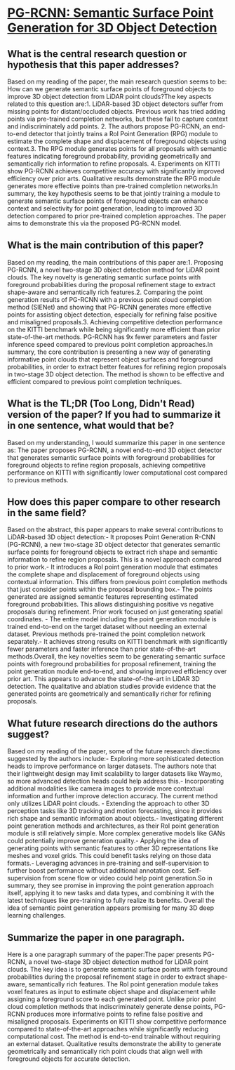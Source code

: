 # [PG-RCNN: Semantic Surface Point Generation for 3D Object Detection](https://arxiv.org/abs/2307.12637)

## What is the central research question or hypothesis that this paper addresses?

Based on my reading of the paper, the main research question seems to be: How can we generate semantic surface points of foreground objects to improve 3D object detection from LiDAR point clouds?The key aspects related to this question are:1. LiDAR-based 3D object detectors suffer from missing points for distant/occluded objects. Previous work has tried adding points via pre-trained completion networks, but these fail to capture context and indiscriminately add points. 2. The authors propose PG-RCNN, an end-to-end detector that jointly trains a RoI Point Generation (RPG) module to estimate the complete shape and displacement of foreground objects using context.3. The RPG module generates points for all proposals with semantic features indicating foreground probability, providing geometrically and semantically rich information to refine proposals. 4. Experiments on KITTI show PG-RCNN achieves competitive accuracy with significantly improved efficiency over prior arts. Qualitative results demonstrate the RPG module generates more effective points than pre-trained completion networks.In summary, the key hypothesis seems to be that jointly training a module to generate semantic surface points of foreground objects can enhance context and selectivity for point generation, leading to improved 3D detection compared to prior pre-trained completion approaches. The paper aims to demonstrate this via the proposed PG-RCNN model.


## What is the main contribution of this paper?

Based on my reading, the main contributions of this paper are:1. Proposing PG-RCNN, a novel two-stage 3D object detection method for LiDAR point clouds. The key novelty is generating semantic surface points with foreground probabilities during the proposal refinement stage to extract shape-aware and semantically rich features.2. Comparing the point generation results of PG-RCNN with a previous point cloud completion method (SIENet) and showing that PG-RCNN generates more effective points for assisting object detection, especially for refining false positive and misaligned proposals.3. Achieving competitive detection performance on the KITTI benchmark while being significantly more efficient than prior state-of-the-art methods. PG-RCNN has 9x fewer parameters and faster inference speed compared to previous point completion approaches.In summary, the core contribution is presenting a new way of generating informative point clouds that represent object surfaces and foreground probabilities, in order to extract better features for refining region proposals in two-stage 3D object detection. The method is shown to be effective and efficient compared to previous point completion techniques.


## What is the TL;DR (Too Long, Didn't Read) version of the paper? If you had to summarize it in one sentence, what would that be?

Based on my understanding, I would summarize this paper in one sentence as: The paper proposes PG-RCNN, a novel end-to-end 3D object detector that generates semantic surface points with foreground probabilities for foreground objects to refine region proposals, achieving competitive performance on KITTI with significantly lower computational cost compared to previous methods.


## How does this paper compare to other research in the same field?

Based on the abstract, this paper appears to make several contributions to LiDAR-based 3D object detection:- It proposes Point Generation R-CNN (PG-RCNN), a new two-stage 3D object detector that generates semantic surface points for foreground objects to extract rich shape and semantic information to refine region proposals. This is a novel approach compared to prior work.- It introduces a RoI point generation module that estimates the complete shape and displacement of foreground objects using contextual information. This differs from previous point completion methods that just consider points within the proposal bounding box.- The points generated are assigned semantic features representing estimated foreground probabilities. This allows distinguishing positive vs negative proposals during refinement. Prior work focused on just generating spatial coordinates. - The entire model including the point generation module is trained end-to-end on the target dataset without needing an external dataset. Previous methods pre-trained the point completion network separately.- It achieves strong results on KITTI benchmark with significantly fewer parameters and faster inference than prior state-of-the-art methods.Overall, the key novelties seem to be generating semantic surface points with foreground probabilities for proposal refinement, training the point generation module end-to-end, and showing improved efficiency over prior art. This appears to advance the state-of-the-art in LiDAR 3D detection. The qualitative and ablation studies provide evidence that the generated points are geometrically and semantically richer for refining proposals.


## What future research directions do the authors suggest?

Based on my reading of the paper, some of the future research directions suggested by the authors include:- Exploring more sophisticated detection heads to improve performance on larger datasets. The authors note that their lightweight design may limit scalability to larger datasets like Waymo, so more advanced detection heads could help address this.- Incorporating additional modalities like camera images to provide more contextual information and further improve detection accuracy. The current method only utilizes LiDAR point clouds. - Extending the approach to other 3D perception tasks like 3D tracking and motion forecasting, since it provides rich shape and semantic information about objects.- Investigating different point generation methods and architectures, as their RoI point generation module is still relatively simple. More complex generative models like GANs could potentially improve generation quality.- Applying the idea of generating points with semantic features to other 3D representations like meshes and voxel grids. This could benefit tasks relying on those data formats.- Leveraging advances in pre-training and self-supervision to further boost performance without additional annotation cost. Self-supervision from scene flow or video could help point generation.So in summary, they see promise in improving the point generation approach itself, applying it to new tasks and data types, and combining it with the latest techniques like pre-training to fully realize its benefits. Overall the idea of semantic point generation appears promising for many 3D deep learning challenges.


## Summarize the paper in one paragraph.

Here is a one paragraph summary of the paper:The paper presents PG-RCNN, a novel two-stage 3D object detection method for LiDAR point clouds. The key idea is to generate semantic surface points with foreground probabilities during the proposal refinement stage in order to extract shape-aware, semantically rich features. The RoI point generation module takes voxel features as input to estimate object shape and displacement while assigning a foreground score to each generated point. Unlike prior point cloud completion methods that indiscriminately generate dense points, PG-RCNN produces more informative points to refine false positive and misaligned proposals. Experiments on KITTI show competitive performance compared to state-of-the-art approaches while significantly reducing computational cost. The method is end-to-end trainable without requiring an external dataset. Qualitative results demonstrate the ability to generate geometrically and semantically rich point clouds that align well with foreground objects for accurate detection.
